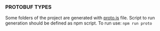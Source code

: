 ### PROTOBUF TYPES
Some folders of the project are generated with [proto.js](proto.js) file.
Script to run generation should be defined as npm script. To run use:
`npm run proto`